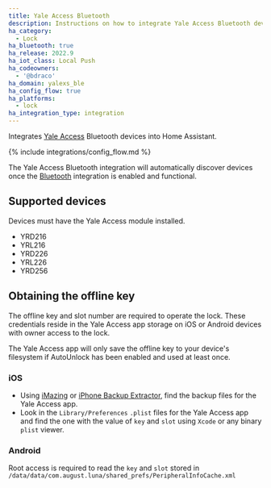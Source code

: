 ```yaml
---
title: Yale Access Bluetooth
description: Instructions on how to integrate Yale Access Bluetooth devices into Home Assistant.
ha_category:
  - Lock
ha_bluetooth: true
ha_release: 2022.9
ha_iot_class: Local Push
ha_codeowners:
  - '@bdraco'
ha_domain: yalexs_ble
ha_config_flow: true
ha_platforms:
  - lock
ha_integration_type: integration
---
```


Integrates [Yale Access](https://www.yalehome.com/us/en/products/smart-technology/yale-access) Bluetooth devices into Home Assistant.

{% include integrations/config_flow.md %}

The Yale Access Bluetooth integration will automatically discover devices once the [Bluetooth](/integrations/bluetooth) integration is enabled and functional.

## Supported devices

Devices must have the Yale Access module installed.

- YRD216
- YRL216
- YRD226
- YRL226
- YRD256

## Obtaining the offline key

The offline key and slot number are required to operate the lock. These credentials reside in the Yale Access app storage on iOS or Android devices with owner access to the lock.

The Yale Access app will only save the offline key to your device's filesystem if AutoUnlock has been enabled and used at least once.

### iOS

- Using [iMazing](https://imazing.com/) or [iPhone Backup Extractor](https://www.iphonebackupextractor.com/), find the backup files for the Yale Access app.
- Look in the `Library/Preferences` `.plist` files for the Yale Access app and find the one with the value of `key` and `slot` using `Xcode` or any binary `plist` viewer.

### Android

Root access is required to read the `key` and `slot` stored in `/data/data/com.august.luna/shared_prefs/PeripheralInfoCache.xml`
